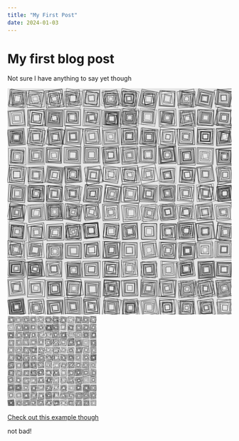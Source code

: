 ```yaml
---
title: "My First Post"
date: 2024-01-03
---
```

# My first blog post
Not sure I have anything to say yet though

[![A tributeto Vera Molnar](/images/veraMolnar.png "An image of my Vera Molnar homage")](https://cranbim.github.io/myCodingPortfolioTest/creativeCode/gen24-05-VeraMolnar/index.html)
<img src="/images/veraMolnar.png" width="200">

[Check out this example though](https://cranbim.github.io/myCodingPortfolioTest/creativeCode/gen24-05-VeraMolnar/index.html)

not bad!
